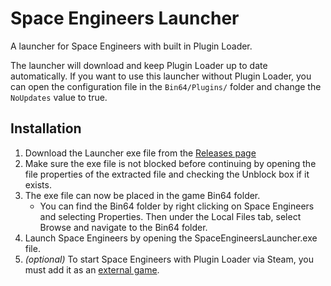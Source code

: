 # Space Engineers Launcher

A launcher for Space Engineers with built in Plugin Loader.

The launcher will download and keep Plugin Loader up to date automatically. If you want to use this launcher without Plugin Loader, you can open the configuration file in the `Bin64/Plugins/` folder and change the `NoUpdates` value to true.

## Installation

1. Download the Launcher exe file from the [Releases page](https://github.com/sepluginloader/SpaceEngineersLauncher/releases/latest)
2. Make sure the exe file is not blocked before continuing by opening the file properties of the extracted file and checking the Unblock box if it exists. 
3. The exe file can now be placed in the game Bin64 folder.
	- You can find the Bin64 folder by right clicking on Space Engineers and selecting Properties. Then under the Local Files tab, select Browse and navigate to the Bin64 folder. 
4. Launch Space Engineers by opening the SpaceEngineersLauncher.exe file. 
5. *(optional)* To start Space Engineers with Plugin Loader via Steam, you must add it as an [external game](https://help.steampowered.com/en/faqs/view/4B8B-9697-2338-40EC).
